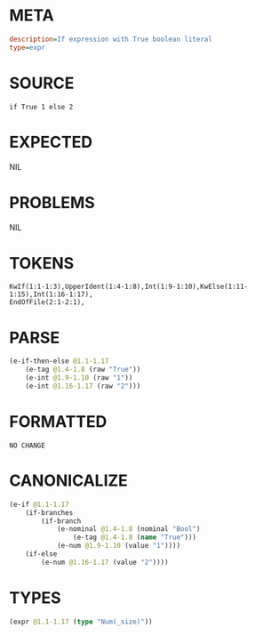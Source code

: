 # META
~~~ini
description=If expression with True boolean literal
type=expr
~~~
# SOURCE
~~~roc
if True 1 else 2
~~~
# EXPECTED
NIL
# PROBLEMS
NIL
# TOKENS
~~~zig
KwIf(1:1-1:3),UpperIdent(1:4-1:8),Int(1:9-1:10),KwElse(1:11-1:15),Int(1:16-1:17),
EndOfFile(2:1-2:1),
~~~
# PARSE
~~~clojure
(e-if-then-else @1.1-1.17
	(e-tag @1.4-1.8 (raw "True"))
	(e-int @1.9-1.10 (raw "1"))
	(e-int @1.16-1.17 (raw "2")))
~~~
# FORMATTED
~~~roc
NO CHANGE
~~~
# CANONICALIZE
~~~clojure
(e-if @1.1-1.17
	(if-branches
		(if-branch
			(e-nominal @1.4-1.8 (nominal "Bool")
				(e-tag @1.4-1.8 (name "True")))
			(e-num @1.9-1.10 (value "1"))))
	(if-else
		(e-num @1.16-1.17 (value "2"))))
~~~
# TYPES
~~~clojure
(expr @1.1-1.17 (type "Num(_size)"))
~~~
